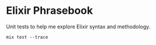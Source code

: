 # Elixir Phrasebook


Unit tests to help me explore Elixir syntax and methodology.


    mix test --trace
